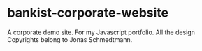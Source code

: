 # bankist-corporate-website
A corporate demo site.
For my Javascript portfolio.
All the design Copyrights belong to Jonas Schmedtmann.
